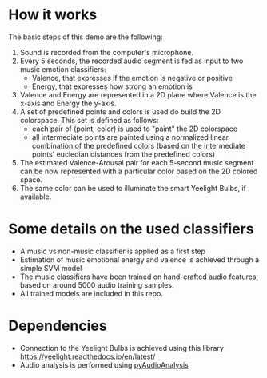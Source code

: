 # How it works
The basic steps of this demo are the following:
1. Sound is recorded from the computer's microphone. 
2. Every 5 seconds, the recorded audio segment is fed as input to two music emotion classifiers: 
   - Valence, that expresses if the emotion is negative or positive
   - Energy, that expresses how strong an emotion is
3. Valence and Energy are represented in a 2D plane where Valence is the x-axis and Energy the y-axis. 
4. A set of predefined points and colors is used do build the 2D colorspace. This set is defined as follows:
   - each pair of (point, color) is used to "paint" the 2D colorspace
   - all intermediate points are painted using a normalized linear combination of the predefined colors (based on the intermediate points' eucledian distances from the predefined colors)
5. The estimated Valence-Arousal pair for each 5-second music segment can be now represented with a particular color based on the 2D colored space. 
6. The same color can be used to illuminate the smart Yeelight Bulbs, if available.

# Some details on the used classifiers
  - A music vs non-music classifier is applied as a first step
  - Estimation of music emotional energy and valence is achieved through a simple SVM model
  - The music classifiers have been trained on hand-crafted audio features, based on around 5000 audio training samples. 
  - All trained models are included in this repo.
   
# Dependencies
 - Connection to the Yeelight Bulbs is achieved using this library https://yeelight.readthedocs.io/en/latest/
 - Audio analysis is performed using [pyAudioAnalysis](https://github.com/tyiannak/pyAudioAnalysis)
